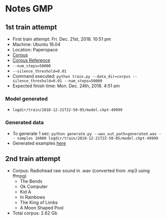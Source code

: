 # Notes GMP

## 1st train attempt

* First train attempt: Fri. Dec. 21st, 2018. 10:51 pm
* Machine: Ubuntu 16.04
* Location: Paperspace
* [Corpus](https://github.com/guillemontecinos/tensorflow-wavenet/tree/master/corpus)
* [Corpus Reference](https://www.youtube.com/watch?v=lrcW_VGBwbM)
* `--num_steps=50000`
* `--silence_threshold=0.01`
* Command executed: `python train.py --data_dir=corpus --silence_threshold=0.01 --num_steps=50000`
* Expected finish time: Mon. Dec. 24th, 2018. 4:51 am

### Model generated
* `logdir/train/2018-12-21T22-50-05/model.ckpt-49999`

### Generated data
* To generate 1 sec: `python generate.py --wav_out_path=generated.wav -- samples 16000 logdir/train/2018-12-21T22-50-05/model.ckpt-49999`
* Generated examples [here](https://github.com/guillemontecinos/tensorflow-wavenet/tree/master/generated)

## 2nd train attempt

* Corpus: Radiohead raw sound in .wav (converted from .mp3 using ffmpg)
  * The Bends
  * Ok Computer
  * Kid A
  * In Rainbows
  * The King of Limbs
  * A Moon Shaped Pool
* Total corpus: 2.62 Gb
